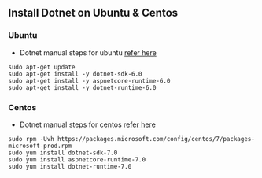 ## Install Dotnet on Ubuntu & Centos

### Ubuntu
* Dotnet manual steps for ubuntu [refer here](https://learn.microsoft.com/en-us/dotnet/core/install/linux-ubuntu#install-the-sdk)
```
sudo apt-get update
sudo apt-get install -y dotnet-sdk-6.0
sudo apt-get install -y aspnetcore-runtime-6.0
sudo apt-get install -y dotnet-runtime-6.0
```
### Centos
* Dotnet manual steps for centos [refer here](https://learn.microsoft.com/en-us/dotnet/core/install/linux-centos#centos-7)
```
sudo rpm -Uvh https://packages.microsoft.com/config/centos/7/packages-microsoft-prod.rpm
sudo yum install dotnet-sdk-7.0
sudo yum install aspnetcore-runtime-7.0
sudo yum install dotnet-runtime-7.0
```

